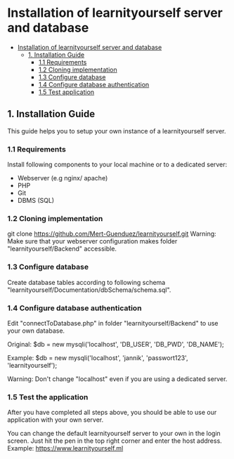 # Installation of learnityourself server and database

- [Installation of learnityourself server and database](#installation-plan)
    - [1. Installation Guide](#2-installation-guide)
        - [1.1 Requirements](#21-requirements)
        - [1.2 Cloning implementation](#23-cloning-implementation)
        - [1.3 Configure database](#24-configure-database)
        - [1.4 Configure database authentication](#24-configure-database-authentication)
        - [1.5 Test application](#25-test-application)

## 1. Installation Guide
This guide helps you to setup your own instance of a learnityourself server.

### 1.1 Requirements

Install following components to your local machine or to a dedicated server:
- Webserver (e.g nginx/ apache)
- PHP
- Git
- DBMS (SQL)

### 1.2 Cloning implementation

git clone https://github.com/Mert-Guenduez/learnityourself.git
Warning: Make sure that your webserver configuration makes folder "learnityourself/Backend" accessible.

### 1.3 Configure database

Create database tables according to following schema "learnityourself/Documentation/dbSchema/schema.sql".

### 1.4 Configure database authentication

Edit "connectToDatabase.php" in folder "learnityourself/Backend" to use your own database.

Original:
$db = new mysqli('localhost', 'DB_USER', 'DB_PWD', 'DB_NAME');

Example:
$db = new mysqli('localhost', 'jannik', 'passwort123', 'learnityourself');

Warning: Don't change "localhost" even if you are using a dedicated server.

### 1.5 Test the application
After you have completed all steps above, you should be able to use our application with your own server.

You can change the default learnityourself server to your own in the login screen.
Just hit the pen in the top right corner and enter the host address.
Example: https://www.learnityourself.ml
